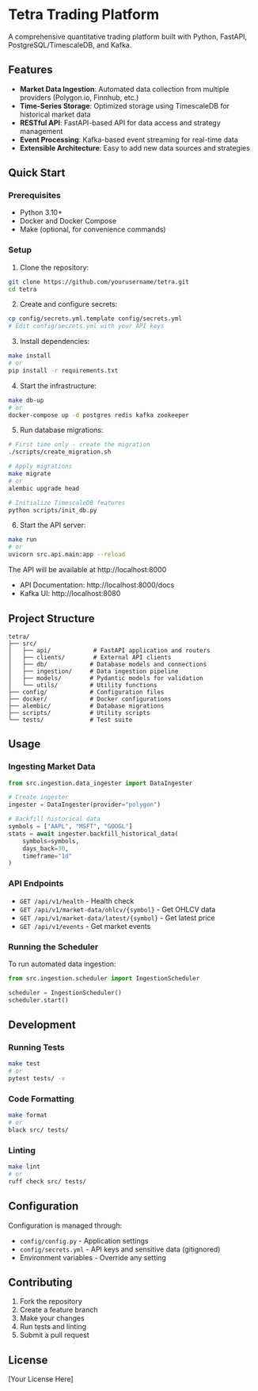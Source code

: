 # Tetra Trading Platform

A comprehensive quantitative trading platform built with Python, FastAPI, PostgreSQL/TimescaleDB, and Kafka.

## Features

- **Market Data Ingestion**: Automated data collection from multiple providers (Polygon.io, Finnhub, etc.)
- **Time-Series Storage**: Optimized storage using TimescaleDB for historical market data
- **RESTful API**: FastAPI-based API for data access and strategy management
- **Event Processing**: Kafka-based event streaming for real-time data
- **Extensible Architecture**: Easy to add new data sources and strategies

## Quick Start

### Prerequisites

- Python 3.10+
- Docker and Docker Compose
- Make (optional, for convenience commands)

### Setup

1. Clone the repository:
```bash
git clone https://github.com/yourusername/tetra.git
cd tetra
```

2. Create and configure secrets:
```bash
cp config/secrets.yml.template config/secrets.yml
# Edit config/secrets.yml with your API keys
```

3. Install dependencies:
```bash
make install
# or
pip install -r requirements.txt
```

4. Start the infrastructure:
```bash
make db-up
# or
docker-compose up -d postgres redis kafka zookeeper
```

5. Run database migrations:
```bash
# First time only - create the migration
./scripts/create_migration.sh

# Apply migrations
make migrate
# or
alembic upgrade head

# Initialize TimescaleDB features
python scripts/init_db.py
```

6. Start the API server:
```bash
make run
# or
uvicorn src.api.main:app --reload
```

The API will be available at http://localhost:8000
- API Documentation: http://localhost:8000/docs
- Kafka UI: http://localhost:8080

## Project Structure

```
tetra/
├── src/
│   ├── api/            # FastAPI application and routers
│   ├── clients/        # External API clients
│   ├── db/            # Database models and connections
│   ├── ingestion/     # Data ingestion pipeline
│   ├── models/        # Pydantic models for validation
│   └── utils/         # Utility functions
├── config/            # Configuration files
├── docker/            # Docker configurations
├── alembic/           # Database migrations
├── scripts/           # Utility scripts
└── tests/             # Test suite
```

## Usage

### Ingesting Market Data

```python
from src.ingestion.data_ingester import DataIngester

# Create ingester
ingester = DataIngester(provider="polygon")

# Backfill historical data
symbols = ["AAPL", "MSFT", "GOOGL"]
stats = await ingester.backfill_historical_data(
    symbols=symbols,
    days_back=30,
    timeframe="1d"
)
```

### API Endpoints

- `GET /api/v1/health` - Health check
- `GET /api/v1/market-data/ohlcv/{symbol}` - Get OHLCV data
- `GET /api/v1/market-data/latest/{symbol}` - Get latest price
- `GET /api/v1/events` - Get market events

### Running the Scheduler

To run automated data ingestion:

```python
from src.ingestion.scheduler import IngestionScheduler

scheduler = IngestionScheduler()
scheduler.start()
```

## Development

### Running Tests
```bash
make test
# or
pytest tests/ -v
```

### Code Formatting
```bash
make format
# or
black src/ tests/
```

### Linting
```bash
make lint
# or
ruff check src/ tests/
```

## Configuration

Configuration is managed through:
- `config/config.py` - Application settings
- `config/secrets.yml` - API keys and sensitive data (gitignored)
- Environment variables - Override any setting

## Contributing

1. Fork the repository
2. Create a feature branch
3. Make your changes
4. Run tests and linting
5. Submit a pull request

## License

[Your License Here]
